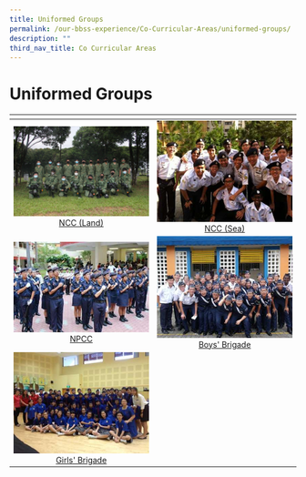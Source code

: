 ```yaml
---
title: Uniformed Groups
permalink: /our-bbss-experience/Co-Curricular-Areas/uniformed-groups/
description: ""
third_nav_title: Co Curricular Areas
---
```

# Uniformed Groups
<table>
<thead>
  <tr>
    <th style="width: 305px"></th>
    <th style="width: 305px"></th>
  </tr>
</thead>
<tbody>
  <tr>
    <td style="text-align: center;"><img src="/images/Our%20BBSS%20Experience/Cca/IMG_1654.jpg"><a target="_blank" href="/uniformed-groups/ncc-land/">NCC (Land)</a></td>
    <td style="text-align: center;"><a href="/uniformed-groups/ncc-sea/" target = "_blank"> <img src="/images/Our%20BBSS%20Experience/Cca/ncc_sea.jpg"></a><a href="/uniformed-groups/ncc-sea/" target = "_blank">NCC (Sea)</a></td>
  </tr>
  <tr>
    <td style="text-align: center;"><a href="/uniformed-groups/npcc/" target = "_blank"> <img src="/images/Our%20BBSS%20Experience/Cca/773634_478874892170923_580015190.jpg"></a><a href="/uniformed-groups/npcc/" target = "_blank">NPCC</a></td>
    <td style="text-align: center;"><a href="/uniformed-groups/boys-brigade/" target = "_blank"> <img src="/images/Our%20BBSS%20Experience/Cca/Drill%20Competition.jpg"></a><a href="/uniformed-groups/boys-brigade/" target = "_blank">Boys' Brigade</a></td>
  </tr>
  <tr>
    <td style="text-align: center;"><a href="/uniformed-groups/girls-brigade/" target = "_blank"> <img src="/images/Our%20BBSS%20Experience/Cca/AwardCeremony.jpg"></a><a href="/uniformed-groups/girls-brigade/" target = "_blank">Girls' Brigade</a></td>
    <td style="text-align: center;"></td>
  </tr>
</tbody>
</table>